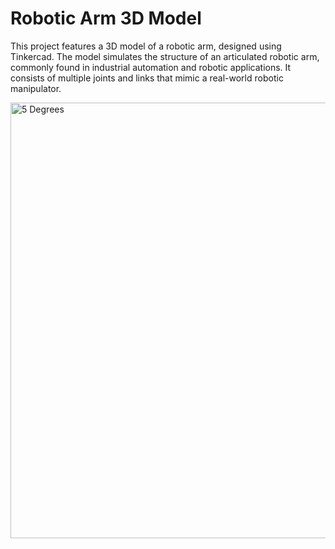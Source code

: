 # Robotic Arm 3D Model

This project features a 3D model of a robotic arm, designed using Tinkercad. The model simulates the structure of an articulated robotic arm, commonly found in industrial automation and robotic applications. It consists of multiple joints and links that mimic a real-world robotic manipulator.

<img width="800" height="697" alt="5 Degrees" src="https://github.com/user-attachments/assets/1b4b3e57-88ba-4f7e-9647-5f500971524b" />
